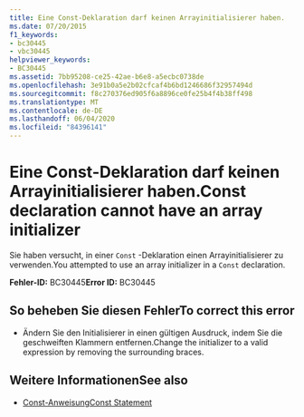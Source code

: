 ```yaml
---
title: Eine Const-Deklaration darf keinen Arrayinitialisierer haben.
ms.date: 07/20/2015
f1_keywords:
- bc30445
- vbc30445
helpviewer_keywords:
- BC30445
ms.assetid: 7bb95208-ce25-42ae-b6e8-a5ecbc0738de
ms.openlocfilehash: 3e91b0a5e2b02cfcaf4b6bd1246686f32957494d
ms.sourcegitcommit: f8c270376ed905f6a8896ce0fe25b4f4b38ff498
ms.translationtype: MT
ms.contentlocale: de-DE
ms.lasthandoff: 06/04/2020
ms.locfileid: "84396141"
---
```

# <a name="const-declaration-cannot-have-an-array-initializer"></a><span data-ttu-id="ff905-102">Eine Const-Deklaration darf keinen Arrayinitialisierer haben.</span><span class="sxs-lookup"><span data-stu-id="ff905-102">Const declaration cannot have an array initializer</span></span>
<span data-ttu-id="ff905-103">Sie haben versucht, in einer `Const` -Deklaration einen Arrayinitialisierer zu verwenden.</span><span class="sxs-lookup"><span data-stu-id="ff905-103">You attempted to use an array initializer in a `Const` declaration.</span></span>  
  
 <span data-ttu-id="ff905-104">**Fehler-ID:** BC30445</span><span class="sxs-lookup"><span data-stu-id="ff905-104">**Error ID:** BC30445</span></span>  
  
## <a name="to-correct-this-error"></a><span data-ttu-id="ff905-105">So beheben Sie diesen Fehler</span><span class="sxs-lookup"><span data-stu-id="ff905-105">To correct this error</span></span>  
  
- <span data-ttu-id="ff905-106">Ändern Sie den Initialisierer in einen gültigen Ausdruck, indem Sie die geschweiften Klammern entfernen.</span><span class="sxs-lookup"><span data-stu-id="ff905-106">Change the initializer to a valid expression by removing the surrounding braces.</span></span>  
  
## <a name="see-also"></a><span data-ttu-id="ff905-107">Weitere Informationen</span><span class="sxs-lookup"><span data-stu-id="ff905-107">See also</span></span>

- [<span data-ttu-id="ff905-108">Const-Anweisung</span><span class="sxs-lookup"><span data-stu-id="ff905-108">Const Statement</span></span>](../language-reference/statements/const-statement.md)
